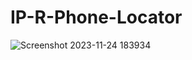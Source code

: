 # IP-R-Phone-Locator
![Screenshot 2023-11-24 183934](https://github.com/Rithikraj7/IP-R-Phone-Locator/assets/108055323/7527ec08-398d-4e00-b60c-35afe809996d)
